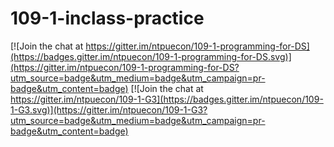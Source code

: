 # 109-1-inclass-practice

[![Join the chat at https://gitter.im/ntpuecon/109-1-programming-for-DS](https://badges.gitter.im/ntpuecon/109-1-programming-for-DS.svg)](https://gitter.im/ntpuecon/109-1-programming-for-DS?utm_source=badge&utm_medium=badge&utm_campaign=pr-badge&utm_content=badge) [![Join the chat at https://gitter.im/ntpuecon/109-1-G3](https://badges.gitter.im/ntpuecon/109-1-G3.svg)](https://gitter.im/ntpuecon/109-1-G3?utm_source=badge&utm_medium=badge&utm_campaign=pr-badge&utm_content=badge)